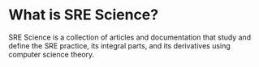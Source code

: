 # What is SRE Science?
SRE Science is a collection of articles and documentation that study and define the SRE practice, its integral parts, and its derivatives using computer science theory.
